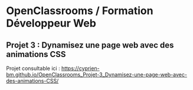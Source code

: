 # OpenClassrooms / Formation Développeur Web

## Projet 3 : Dynamisez une page web avec des animations CSS

Projet consultable ici : https://cyprien-bm.github.io/OpenClassrooms_Projet-3_Dynamisez-une-page-web-avec-des-animations-CSS/
